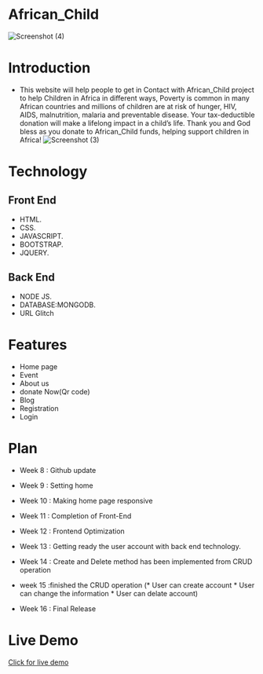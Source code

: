 # African_Child
 ![Screenshot (4)](https://user-images.githubusercontent.com/56429898/70546549-73d5c080-1baa-11ea-9c53-4bf7c0c62fc0.png)
# Introduction
  
* This website will help people to get in Contact with African_Child project to help Children in Africa in different ways, Poverty is common in many African
 countries and millions of children are at risk of hunger, HIV, AIDS, malnutrition, malaria and preventable disease. Your tax-deductible donation will
 make a lifelong impact in a child’s life. Thank you and God bless as you donate to African_Child funds, helping support children in Africa!
  ![Screenshot (3)](https://user-images.githubusercontent.com/56429898/70540915-08d3bc00-1ba1-11ea-9847-99572eb4b5e4.png)

 # Technology 
 
 ## Front End
* HTML.
* CSS.
* JAVASCRIPT.
* BOOTSTRAP.
* JQUERY.

## Back End
* NODE JS.
* DATABASE:MONGODB.
* URL Glitch
 
# Features 
* Home page
* Event
* About us 
* donate Now(Qr code)
* Blog
* Registration
* Login

 # Plan 

* Week 8 : Github update
* Week 9 : Setting home 
* Week 10 : Making home page responsive  
* Week 11 : Completion of Front-End
* Week 12 : Frontend Optimization
* Week 13 : Getting ready the user account with back end technology.
* Week 14 :  Create and Delete method has been implemented from CRUD operation
* week 15 :finished the CRUD operation (* User can create account
                                        * User can change the information
                                        * User can delate account)
                                        
* Week 16 : Final Release

# Live Demo
[Click for live demo](https://unmarred-whippet.glitch.me/)
